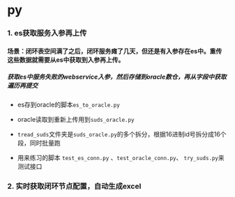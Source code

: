 # py 
 
### 1. es获取服务入参再上传 
#### 场景：闭环表空间满了之后，闭环服务瘫了几天，但还是有入参存在es中。重传这些数据就需要从es中获取到入参再上传。

##### 获取es中服务失败的webservice入参，然后存储到oracle数仓，再从字段中获取遍历再提交

   - es存到oracle的脚本`es_to_oracle.py`
   - oracle读取到重新上传用到`suds_oracle.py`
   - `tread_suds`文件夹是`suds_oracle.py`的多个拆分，根据16进制id号拆分成16个段，同时批量跑
   
   - 用来练习的脚本 `test_es_conn.py` 、`test_oracle_conn.py`、 `try_suds.py`来测试接口

### 2. 实时获取闭环节点配置，自动生成excel
   
